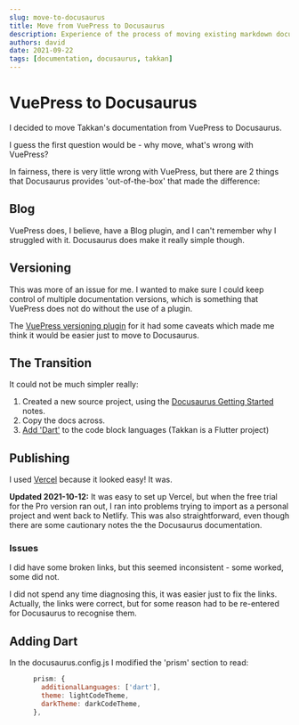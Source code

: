 ```yaml
---
slug: move-to-docusaurus
title: Move from VuePress to Docusaurus
description: Experience of the process of moving existing markdown documentation from VuePress to Docusaurus 
authors: david
date: 2021-09-22
tags: [documentation, docusaurus, takkan]
---
```


# VuePress to Docusaurus

I decided to move Takkan's documentation from VuePress to Docusaurus.

I guess the first question would be - why move, what's wrong with VuePress?

In fairness, there is very little wrong with VuePress, but there are 2 things that Docusaurus provides 'out-of-the-box' that made the difference:

## Blog

VuePress does, I believe, have a Blog plugin, and I can't remember why I struggled with it.  Docusaurus does make it really simple though.


## Versioning

This was more of an issue for me.  I wanted to make sure I could keep control of multiple documentation versions, which is something that VuePress does not do without the use of a plugin.

The [VuePress versioning plugin](https://titanium-docs-devkit.netlify.app/guide/versioning.html) for it had some caveats which made me think it would be easier just to move to Docusaurus.


## The Transition

It could not be much simpler really:

1. Created a new source project, using the [Docusaurus Getting Started](https://docusaurus.io/docs) notes.
2. Copy the docs across.
3. [Add 'Dart'](#adding-dart) to the code block languages (Takkan is a Flutter project)

## Publishing

I used [Vercel](https://vercel.com/) because it looked easy! It was.

**Updated 2021-10-12:**  It was easy to set up Vercel, but when the free trial for the Pro version ran out, I ran into problems trying to import as a personal project and went back to Netlify.  This was also straightforward, even though there are some cautionary notes the the Docusaurus documentation.

### Issues

I did have some broken links, but this seemed inconsistent - some worked, some did not.  

I did not spend any time diagnosing this, it was easier just to fix the links. Actually, the links were correct, but for some reason had to be re-entered for Docusaurus to recognise them.



## Adding Dart

In the docusaurus.config.js I modified the 'prism' section to read:

```javascript {2}
      prism: {
        additionalLanguages: ['dart'],
        theme: lightCodeTheme,
        darkTheme: darkCodeTheme,
      },
```